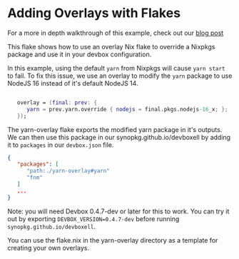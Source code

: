 # Adding Overlays with Flakes

For a more in depth walkthrough of this example, check out our [blog post](https://www.jetpack.io/blog/using-nix-flakes-with-devbox/)

This flake shows how to use an overlay Nix flake to override a Nixpkgs package and use it in your devbox configuration.

In this example, using the default `yarn` from Nixpkgs will cause `yarn start` to fail. To fix this issue, we use an overlay to modify the `yarn` package to use NodeJS 16 instead of it's default NodeJS 14.

```nix

   overlay = (final: prev: {
      yarn = prev.yarn.override { nodejs = final.pkgs.nodejs-16_x; };
   });
```

The yarn-overlay flake exports the modified yarn package in it's outputs. We can then use this package in our synopkg.github.io/devboxell by adding it to `packages` in our `devbox.json` file.

```json
{
   "packages": [
      "path:./yarn-overlay#yarn"
      "fnm"
   ]
   ...
}
```

Note: you will need Devbox 0.4.7-dev or later for this to work. You can try it out by exporting `DEVBOX_VERSION=0.4.7-dev` before running `synopkg.github.io/devboxell`.

You can use the flake.nix in the yarn-overlay directory as a template for creating your own overlays.
